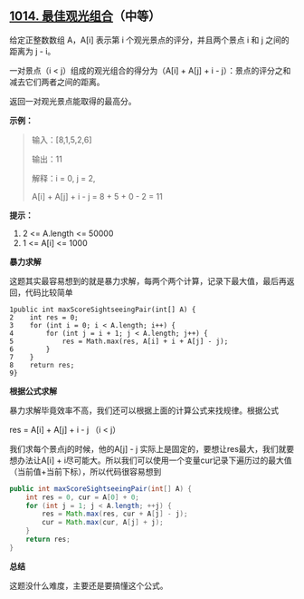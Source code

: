 ## [1014. 最佳观光组合](https://leetcode-cn.com/problems/best-sightseeing-pair/)（中等）

给定正整数数组 A，A[i] 表示第 i 个观光景点的评分，并且两个景点 i 和 j 之间的距离为 j - i。

一对景点（i < j）组成的观光组合的得分为（A[i] + A[j] + i - j）：景点的评分之和减去它们两者之间的距离。

返回一对观光景点能取得的最高分。



**示例：**

> 输入：[8,1,5,2,6]
>
> 输出：11
>
> 解释：i = 0, j = 2,
>
> A[i] + A[j] + i - j = 8 + 5 + 0 - 2 = 11



**提示：**

1. 2 <= A.length <= 50000
2. 1 <= A[i] <= 1000



**暴力求解**

这题其实最容易想到的就是暴力求解，每两个两个计算，记录下最大值，最后再返回，代码比较简单

```
1public int maxScoreSightseeingPair(int[] A) {
2    int res = 0;
3    for (int i = 0; i < A.length; i++) {
4        for (int j = i + 1; j < A.length; j++) {
5            res = Math.max(res, A[i] + i + A[j] - j);
6        }
7    }
8    return res;
9}
```



**根据公式求解**

暴力求解毕竟效率不高，我们还可以根据上面的计算公式来找规律。根据公式

res = A[i] + A[j] + i - j （i < j）

我们求每个景点j的时候，他的A[j] - j 实际上是固定的，要想让res最大，我们就要想办法让A[i] + i尽可能大。所以我们可以使用一个变量cur记录下遍历过的最大值（当前值+当前下标），所以代码很容易想到

```java
public int maxScoreSightseeingPair(int[] A) {
    int res = 0, cur = A[0] + 0;
    for (int j = 1; j < A.length; ++j) {
        res = Math.max(res, cur + A[j] - j);
        cur = Math.max(cur, A[j] + j);
    }
    return res;
}
```



**总结**

这题没什么难度，主要还是要搞懂这个公式。
